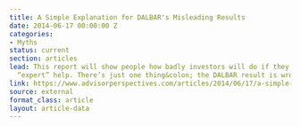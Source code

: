 ```yaml
---
title: A Simple Explanation for DALBAR's Misleading Results
date: 2014-06-17 00:00:00 Z
categories:
- Myths
status: current
section: articles
lead: This report will show people how badly investors will do if they don’t have
  “expert” help. There’s just one thing&colon; the DALBAR result is wrong.
link: https://www.advisorperspectives.com/articles/2014/06/17/a-simple-explanation-for-dalbar-s-misleading-results
source: external
format_class: article
layout: article-data
---
```


